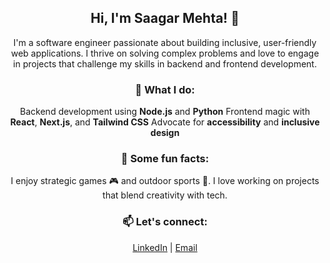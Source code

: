 <div align="center">

## Hi, I'm Saagar Mehta! 👋

I'm a software engineer passionate about building inclusive, user-friendly web applications. I thrive on solving complex problems and love to engage in projects that challenge my skills in backend and frontend development.
                                  
### 🌟 What I do:
Backend development using **Node.js** and **Python**
Frontend magic with **React**, **Next.js**, and **Tailwind CSS**
Advocate for **accessibility** and **inclusive design**

### 🚀 Some fun facts:
I enjoy strategic games 🎮 and outdoor sports 🏀.
I love working on projects that blend creativity with tech.
  
### 📫 Let's connect:
[LinkedIn](https://www.linkedin.com/in/saagar-mehta97/) |
[Email](saagar.mehta97@gmail.com)

</div>
